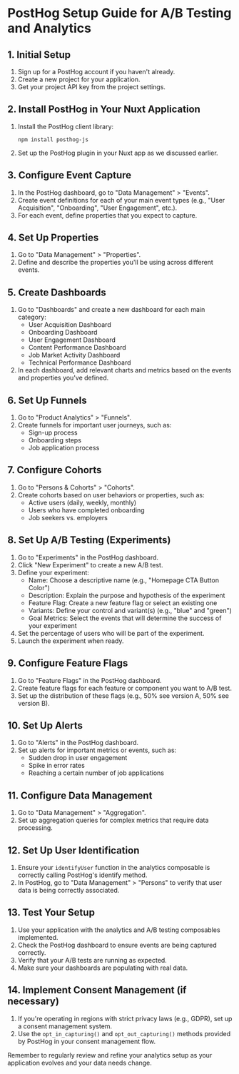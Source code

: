 # PostHog Setup Guide for A/B Testing and Analytics

## 1. Initial Setup

1. Sign up for a PostHog account if you haven't already.
2. Create a new project for your application.
3. Get your project API key from the project settings.

## 2. Install PostHog in Your Nuxt Application

1. Install the PostHog client library:
   ```
   npm install posthog-js
   ```
2. Set up the PostHog plugin in your Nuxt app as we discussed earlier.

## 3. Configure Event Capture

1. In the PostHog dashboard, go to "Data Management" > "Events".
2. Create event definitions for each of your main event types (e.g., "User Acquisition",
   "Onboarding", "User Engagement", etc.).
3. For each event, define properties that you expect to capture.

## 4. Set Up Properties

1. Go to "Data Management" > "Properties".
2. Define and describe the properties you'll be using across different events.

## 5. Create Dashboards

1. Go to "Dashboards" and create a new dashboard for each main category:
   - User Acquisition Dashboard
   - Onboarding Dashboard
   - User Engagement Dashboard
   - Content Performance Dashboard
   - Job Market Activity Dashboard
   - Technical Performance Dashboard
2. In each dashboard, add relevant charts and metrics based on the events and properties you've
   defined.

## 6. Set Up Funnels

1. Go to "Product Analytics" > "Funnels".
2. Create funnels for important user journeys, such as:
   - Sign-up process
   - Onboarding steps
   - Job application process

## 7. Configure Cohorts

1. Go to "Persons & Cohorts" > "Cohorts".
2. Create cohorts based on user behaviors or properties, such as:
   - Active users (daily, weekly, monthly)
   - Users who have completed onboarding
   - Job seekers vs. employers

## 8. Set Up A/B Testing (Experiments)

1. Go to "Experiments" in the PostHog dashboard.
2. Click "New Experiment" to create a new A/B test.
3. Define your experiment:
   - Name: Choose a descriptive name (e.g., "Homepage CTA Button Color")
   - Description: Explain the purpose and hypothesis of the experiment
   - Feature Flag: Create a new feature flag or select an existing one
   - Variants: Define your control and variant(s) (e.g., "blue" and "green")
   - Goal Metrics: Select the events that will determine the success of your experiment
4. Set the percentage of users who will be part of the experiment.
5. Launch the experiment when ready.

## 9. Configure Feature Flags

1. Go to "Feature Flags" in the PostHog dashboard.
2. Create feature flags for each feature or component you want to A/B test.
3. Set up the distribution of these flags (e.g., 50% see version A, 50% see version B).

## 10. Set Up Alerts

1. Go to "Alerts" in the PostHog dashboard.
2. Set up alerts for important metrics or events, such as:
   - Sudden drop in user engagement
   - Spike in error rates
   - Reaching a certain number of job applications

## 11. Configure Data Management

1. Go to "Data Management" > "Aggregation".
2. Set up aggregation queries for complex metrics that require data processing.

## 12. Set Up User Identification

1. Ensure your `identifyUser` function in the analytics composable is correctly calling PostHog's
   identify method.
2. In PostHog, go to "Data Management" > "Persons" to verify that user data is being correctly
   associated.

## 13. Test Your Setup

1. Use your application with the analytics and A/B testing composables implemented.
2. Check the PostHog dashboard to ensure events are being captured correctly.
3. Verify that your A/B tests are running as expected.
4. Make sure your dashboards are populating with real data.

## 14. Implement Consent Management (if necessary)

1. If you're operating in regions with strict privacy laws (e.g., GDPR), set up a consent management
   system.
2. Use the `opt_in_capturing()` and `opt_out_capturing()` methods provided by PostHog in your
   consent management flow.

Remember to regularly review and refine your analytics setup as your application evolves and your
data needs change.
